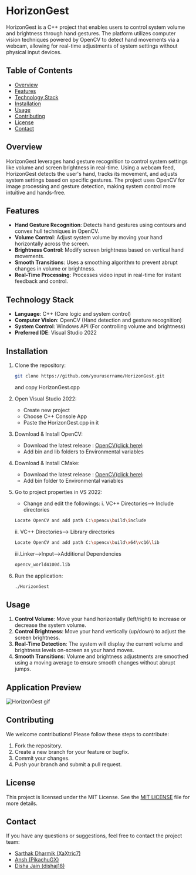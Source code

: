 # HorizonGest

HorizonGest is a C++ project that enables users to control system volume and brightness through hand gestures. The platform utilizes computer vision techniques powered by OpenCV to detect hand movements via a webcam, allowing for real-time adjustments of system settings without physical input devices.

## Table of Contents

- [Overview](#overview)
- [Features](#features)
- [Technology Stack](#technology-stack)
- [Installation](#installation)
- [Usage](#usage)
- [Contributing](#contributing)
- [License](#license)
- [Contact](#contact)

## Overview

HorizonGest leverages hand gesture recognition to control system settings like volume and screen brightness in real-time. Using a webcam feed, HorizonGest detects the user's hand, tracks its movement, and adjusts system settings based on specific gestures. The project uses OpenCV for image processing and gesture detection, making system control more intuitive and hands-free.

## Features

- **Hand Gesture Recognition**: Detects hand gestures using contours and convex hull techniques in OpenCV.
- **Volume Control**: Adjust system volume by moving your hand horizontally across the screen.
- **Brightness Control**: Modify screen brightness based on vertical hand movements.
- **Smooth Transitions**: Uses a smoothing algorithm to prevent abrupt changes in volume or brightness.
- **Real-Time Processing**: Processes video input in real-time for instant feedback and control.

## Technology Stack

- **Language**: C++ (Core logic and system control)
- **Computer Vision**: OpenCV (Hand detection and gesture recognition)
- **System Control**: Windows API (For controlling volume and brightness)
- **Preferred IDE**: Visual Studio 2022

## Installation

1. Clone the repository:

   ```bash
   git clone https://github.com/yourusername/HorizonGest.git
   ```

   and copy HorizonGest.cpp

2. Open Visual Studio 2022:

   - Create new project
   - Choose C++ Console App
   - Paste the HorizonGest.cpp in it

3. Download & Install OpenCV:

   - Download the latest release : [OpenCV(click here)](https://opencv.org/releases/)
   - Add bin and lib folders to Environmental variables

4. Download & Install CMake:

   - Download the latest release : [OpenCV(click here)](https://opencv.org/releases/)
   - Add bin folder to Environmental variables

5. Go to project properties in VS 2022:

   - Change and edit the followings:
     i. VC++ Directories--> Include directories

   ```bash
   Locate OpenCV and add path C:\opencv\build\include
   ```

   ii. VC++ Directories--> Library directories

   ```bash
   Locate OpenCV and add path C:\opencv\build\x64\vc16\lib
   ```

   iii.Linker-->Input-->Additional Dependencies

   ```bash
   opencv_world4100d.lib
   ```

6. Run the application:

   ```bash
   ./HorizonGest
   ```

## Usage

1. **Control Volume**: Move your hand horizontally (left/right) to increase or decrease the system volume.
2. **Control Brightness**: Move your hand vertically (up/down) to adjust the screen brightness.
3. **Real-Time Detection**: The system will display the current volume and brightness levels on-screen as your hand moves.
4. **Smooth Transitions**: Volume and brightness adjustments are smoothed using a moving average to ensure smooth changes without abrupt jumps.

## Application Preview

![HorizonGest gif](https://github.com/yourusername/HorizonGest/assets/demo.gif)

## Contributing

We welcome contributions! Please follow these steps to contribute:

1. Fork the repository.
2. Create a new branch for your feature or bugfix.
3. Commit your changes.
4. Push your branch and submit a pull request.

## License

This project is licensed under the MIT License. See the [MIT LICENSE](LICENSE) file for more details.

## Contact

If you have any questions or suggestions, feel free to contact the project team:

- [Sarthak Dharmik (XaXtric7)](https://github.com/XaXtric7)
- [Ansh (PikachuGX)](https://github.com/PikachuGX)
- [Disha Jain (dishaj18)](https://github.com/dishaj18)

